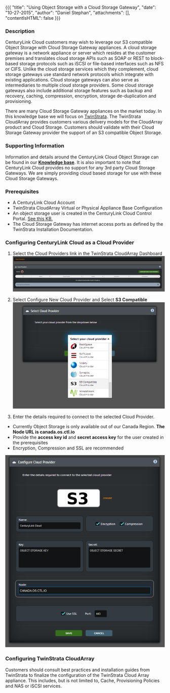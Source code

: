 {{{
  "title": "Using Object Storage with a Cloud Storage Gateway",
  "date": "10-27-2015",
  "author": "Daniel Stephan",
  "attachments": [],
  "contentIsHTML": false
}}}

### Description
CenturyLink Cloud customers may wish to leverage our S3 compatible Object Storage with Cloud Storage Gateway appliances. A cloud storage gateway is a network appliance or server which resides at the customer premises and translates cloud storage APIs such as SOAP or REST to block-based storage protocols such as iSCSI or file-based interfaces such as NFS or CIFS. Unlike the cloud storage services which they complement, cloud storage gateways use standard network protocols which integrate with existing applications. Cloud storage gateways can also serve as intermediaries to multiple cloud storage providers. Some cloud storage gateways also include additional storage features such as backup and recovery, caching, compression, encryption, storage de-duplication and provisioning.

There are many Cloud Storage Gateway appliances on the market today. In this knowledge base we will focus on [TwinStrata](http://www.twinstrata.com/). The TwinStrata CloudArray provides customers various delivery models for the CloudArray product and Cloud Storage. Customers should validate with their Cloud Storage Gateway provider the support of an S3 compatible Object Storage.

### Supporting Information
Information and details around the CenturyLink Cloud Object Storage can be found in our **[Knowledge base](//www.ctl.io/knowledge-base/object-storage)**. It is also important to note that CenturyLink Cloud provides no support for any 3rd party Cloud Storage Gateways. We are simply providing cloud based storage for use with these Cloud Storage Gateways.

### Prerequisites
* A CenturyLink Cloud Account
* TwinStrata CloudArray Virtual or Physical Appliance Base Configuration
* An object storage user is created in the CenturyLink Cloud Control Portal. [See this KB.](using-object-storage-from-the-control-portal.md)
* The Cloud Storage Gateway has internet access ports as defined by the TwinStrata Installation Documentation.

### Configuring CenturyLink Cloud as a Cloud Provider
1. Select the Cloud Providers link in the TwinStrata CloudArray Dashboard  
![using-object-storage-with-a-cloud-storage-gateway-01](../images/using-object-storage-with-a-cloud-storage-gateway-01.png)

2. Select Configure New Cloud Provider and Select **S3 Compatible**  
![using-object-storage-with-a-cloud-storage-gateway-02](../images/using-object-storage-with-a-cloud-storage-gateway-02.png)

3. Enter the details required to connect to the selected Cloud Provider.
 * Currently Object Storage is only available out of our Canada Region. **The Node URL is canada.os.ctl.io**
 * Provide the **access key id** and **secret access key** for the user created in the prerequisites
 * Encryption, Compression and SSL are recommended

![using-object-storage-with-a-cloud-storage-gateway-03](../images/using-object-storage-with-a-cloud-storage-gateway-03.png)

### Configuring TwinStrata CloudArray
Customers should consult best practices and installation guides from TwinStrata to finalize the configuration of the TwinStrata Cloud Array appliance. This includes, but is not limited to, Cache, Provisioning Policies and NAS or iSCSI services.
